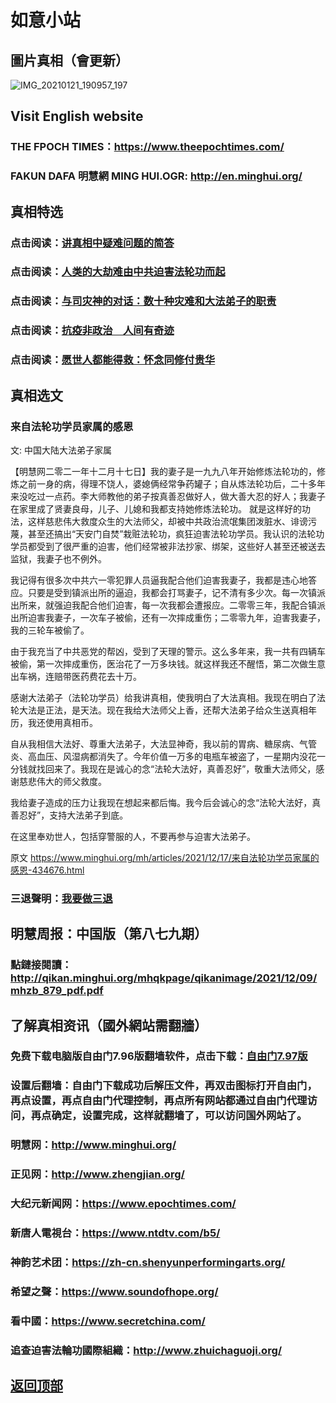 # 如意小站

## 圖片真相（會更新）

![IMG_20210121_190957_197](https://user-images.githubusercontent.com/79625284/146525083-f47ab445-0d33-48a9-8d08-bb62912e6281.jpg)

## Visit English website

### THE FPOCH TIMES：https://www.theepochtimes.com/

### FAKUN DAFA 明慧網 MING HUI.OGR: http://en.minghui.org/

## 真相特选

### 点击阅读：[讲真相中疑难问题的简答](https://github.com/pinhe91/jcxw3/tree/main)

### 点击阅读：[人类的大劫难由中共迫害法轮功而起](https://github.com/pinhe91/jcxw4/tree/main) 

### 点击阅读：[与司灾神的对话：数十种灾难和大法弟子的职责](https://github.com/pinhe91/jcxw1/tree/main) 

### 点击阅读：[抗疫非政治　人间有奇迹](https://github.com/pinhe91/jcxw2/tree/main) 

### 点击阅读：[愿世人都能得救：怀念同修付贵华](https://github.com/pinhe91/jcxw5/tree/main)

## 真相选文

### 来自法轮功学员家属的感恩

文: 中国大陆大法弟子家属 

【明慧网二零二一年十二月十七日】我的妻子是一九九八年开始修炼法轮功的，修炼之前一身的病，得理不饶人，婆媳俩经常争药罐子；自从炼法轮功后，二十多年来没吃过一点药。李大师教他的弟子按真善忍做好人，做大善大忍的好人；我妻子在家里成了贤妻良母，儿子、儿媳和我都支持她修炼法轮功。
就是这样好的功法，这样慈悲伟大救度众生的大法师父，却被中共政治流氓集团泼脏水、诽谤污蔑，甚至还搞出“天安门自焚”栽赃法轮功，疯狂迫害法轮功学员。我认识的法轮功学员都受到了很严重的迫害，他们经常被非法抄家、绑架，这些好人甚至还被送去监狱，我妻子也不例外。

我记得有很多次中共六一零犯罪人员逼我配合他们迫害我妻子，我都是违心地答应。只要是受到镇派出所的逼迫，我都会打骂妻子，记不清有多少次。每一次镇派出所来，就强迫我配合他们迫害，每一次我都会遭报应。二零零三年，我配合镇派出所迫害我妻子，一次车子被偷，还有一次摔成重伤；二零零九年，迫害我妻子，我的三轮车被偷了。

由于我充当了中共恶党的帮凶，受到了天理的警示。这么多年来，我一共有四辆车被偷，第一次摔成重伤，医治花了一万多块钱。就这样我还不醒悟，第二次做生意出车祸，连赔带医药费花去十万。

感谢大法弟子（法轮功学员）给我讲真相，使我明白了大法真相。我现在明白了法轮大法是正法，是天法。现在我给大法师父上香，还帮大法弟子给众生送真相年历，我还使用真相币。

自从我相信大法好、尊重大法弟子，大法显神奇，我以前的胃病、糖尿病、气管炎、高血压、风湿病都消失了。今年价值一万多的电瓶车被盗了，一星期内没花一分钱就找回来了。我现在是诚心的念“法轮大法好，真善忍好”，敬重大法师父，感谢慈悲伟大的师父救度。

我给妻子造成的压力让我现在想起来都后悔。我今后会诚心的念“法轮大法好，真善忍好”，支持大法弟子到底。

在这里奉劝世人，包括穿警服的人，不要再参与迫害大法弟子。

原文 https://www.minghui.org/mh/articles/2021/12/17/来自法轮功学员家属的感恩-434676.html

### 三退聲明：[我要做三退](https://tuidang.epochtimes.com/)

## 明慧周报：中国版（第八七九期）

### 點鏈接閱讀：http://qikan.minghui.org/mhqkpage/qikanimage/2021/12/09/mhzb_879_pdf.pdf

## 了解真相资讯（國外網站需翻牆）

### 免费下载电脑版自由门7.96版翻墙软件，点击下载：[自由门7.97版](https://github.com/pinhe91/tuiguang/files/6839679/fg797r.zip)

### 设置后翻墙：自由门下载成功后解压文件，再双击图标打开自由门，再点设置，再点自由门代理控制，再点所有网站都通过自由门代理访问，再点确定，设置完成，这样就翻墙了，可以访问国外网站了。

### 明慧网：http://www.minghui.org/

### 正见网：http://www.zhengjian.org/

### 大纪元新闻网：https://www.epochtimes.com/

### 新唐人電視台：https://www.ntdtv.com/b5/

### 神韵艺术团：https://zh-cn.shenyunperformingarts.org/

### 希望之聲：https://www.soundofhope.org/

### 看中國：https://www.secretchina.com/

### 追查迫害法輪功國際組織：http://www.zhuichaguoji.org/

## [返回顶部](https://git.io/Js3EY)

